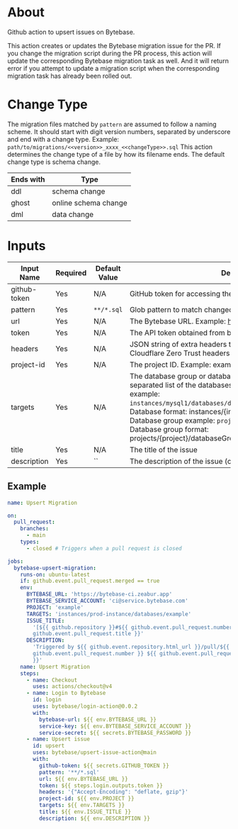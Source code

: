 # About

Github action to upsert issues on Bytebase.

This action creates or updates the Bytebase migration issue for the PR. If you
change the migration script during the PR process, this action will update the
corresponding Bytebase migration task as well. And it will return error if you
attempt to update a migration script when the corresponding migration task has
already been rolled out.

# Change Type

The migration files matched by `pattern` are assumed to follow a naming scheme.
It should start with digit version numbers, separated by underscore and end with
a change type. Example: `path/to/migrations/<<version>>_xxxx_<<changeType>>.sql`
This action determines the change type of a file by how its filename ends. The
default change type is schema change.

| Ends with | Type                 |
| --------- | -------------------- |
| ddl       | schema change        |
| ghost     | online schema change |
| dml       | data change          |

# Inputs

| Input Name   | Required | Default Value | Description                                                                                                                                                                                                                                                                                                                                                                                          | Type   |
| ------------ | -------- | ------------- | ---------------------------------------------------------------------------------------------------------------------------------------------------------------------------------------------------------------------------------------------------------------------------------------------------------------------------------------------------------------------------------------------------- | ------ |
| github-token | Yes      | N/A           | GitHub token for accessing the API                                                                                                                                                                                                                                                                                                                                                                   | String |
| pattern      | Yes      | `**/*.sql`    | Glob pattern to match changed files                                                                                                                                                                                                                                                                                                                                                                  | String |
| url          | Yes      | N/A           | The Bytebase URL. Example: https://bytebase.example.com                                                                                                                                                                                                                                                                                                                                              | String |
| token        | Yes      | N/A           | The API token obtained from bytebase/login action                                                                                                                                                                                                                                                                                                                                                    | String |
| headers      | Yes      | N/A           | JSON string of extra headers to include in the request. e.g Cloudflare Zero Trust headers                                                                                                                                                                                                                                                                                                            | String |
| project-id   | Yes      | N/A           | The project ID. Example: example                                                                                                                                                                                                                                                                                                                                                                     | String |
| targets      | Yes      | N/A           | The database group or databases to deploy. Either a comma separated list of the databases or a database group. Databases example: `instances/mysql1/databases/db1,instances/mysql1/databases/db2`. Database format: instances/{instance}/databases/{database} Database group example: `projects/exa/databaseGroups/mygroup` Database group format: projects/{project}/databaseGroups/{databaseGroup} | String |
| title        | Yes      | N/A           | The title of the issue                                                                                                                                                                                                                                                                                                                                                                               | String |
| description  | Yes      | ``            | The description of the issue (can be empty)                                                                                                                                                                                                                                                                                                                                                          | String |

## Example

```yaml
name: Upsert Migration

on:
  pull_request:
    branches:
      - main
    types:
      - closed # Triggers when a pull request is closed

jobs:
  bytebase-upsert-migration:
    runs-on: ubuntu-latest
    if: github.event.pull_request.merged == true
    env:
      BYTEBASE_URL: 'https://bytebase-ci.zeabur.app'
      BYTEBASE_SERVICE_ACCOUNT: 'ci@service.bytebase.com'
      PROJECT: 'example'
      TARGETS: 'instances/prod-instance/databases/example'
      ISSUE_TITLE:
        '[${{ github.repository }}#${{ github.event.pull_request.number }}] ${{
        github.event.pull_request.title }}'
      DESCRIPTION:
        'Triggered by ${{ github.event.repository.html_url }}/pull/${{
        github.event.pull_request.number }} ${{ github.event.pull_request.title
        }}'
    name: Upsert Migration
    steps:
      - name: Checkout
        uses: actions/checkout@v4
      - name: Login to Bytebase
        id: login
        uses: bytebase/login-action@0.0.2
        with:
          bytebase-url: ${{ env.BYTEBASE_URL }}
          service-key: ${{ env.BYTEBASE_SERVICE_ACCOUNT }}
          service-secret: ${{ secrets.BYTEBASE_PASSWORD }}
      - name: Upsert issue
        id: upsert
        uses: bytebase/upsert-issue-action@main
        with:
          github-token: ${{ secrets.GITHUB_TOKEN }}
          pattern: '**/*.sql'
          url: ${{ env.BYTEBASE_URL }}
          token: ${{ steps.login.outputs.token }}
          headers: '{"Accept-Encoding": "deflate, gzip"}'
          project-id: ${{ env.PROJECT }}
          targets: ${{ env.TARGETS }}
          title: ${{ env.ISSUE_TITLE }}
          description: ${{ env.DESCRIPTION }}
```
